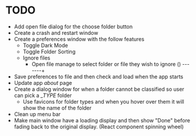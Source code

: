 # TODO

- Add open file dialog for the choose folder button
- Create a crash and restart window
- Create a preferences window with the follow features
    - Toggle Dark Mode
    - Toggle Folder Sorting
    - Ignore files
        - Open file manage to select folder or file they wish to ignore () -------+
- Save preferences to file and then check and load when the app starts
- Update app *about* page
- Create a dialog window for when a folder cannot be classified so user can pick a *_TYPE* folder
    - Use favicons for folder types and when you hover over them it will show the name of the folder
- Clean up menu bar
- Make main window have a loading display and then show "Done" before fading back to the original display. (React component spinning wheel)